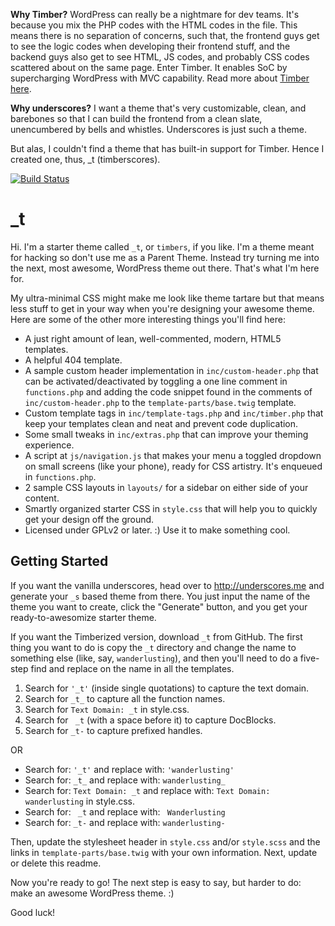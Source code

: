**Why Timber?** WordPress can really be a nightmare for dev teams. It's because you mix the PHP codes with the HTML codes in the file. This means there is no separation of concerns, such that, the frontend guys get to see the logic codes when developing their frontend stuff, and the backend guys also get to see HTML, JS codes, and probably CSS codes scattered about on the same page.
Enter Timber. It enables SoC by supercharging WordPress with MVC capability. Read more about [Timber here](https://github.com/timber/timber).

**Why underscores?** I want a theme that's very customizable, clean, and barebones so that I can build the frontend from a clean slate, unencumbered by bells and whistles. Underscores is just such a theme.

But alas, I couldn't find a theme that has built-in support for Timber. Hence I created one, thus, _t (timberscores).

[![Build Status](https://travis-ci.org/Automattic/_s.svg?branch=master)](https://travis-ci.org/Automattic/_s)

_t
===

Hi. I'm a starter theme called `_t`, or `timbers`, if you like. I'm a theme meant for hacking so don't use me as a Parent Theme. Instead try turning me into the next, most awesome, WordPress theme out there. That's what I'm here for.

My ultra-minimal CSS might make me look like theme tartare but that means less stuff to get in your way when you're designing your awesome theme. Here are some of the other more interesting things you'll find here:

* A just right amount of lean, well-commented, modern, HTML5 templates.
* A helpful 404 template.
* A sample custom header implementation in `inc/custom-header.php` that can be activated/deactivated by toggling a one line comment in `functions.php` and adding the code snippet found in the comments of `inc/custom-header.php` to the `template-parts/base.twig` template.
* Custom template tags in `inc/template-tags.php` and `inc/timber.php` that keep your templates clean and neat and prevent code duplication.
* Some small tweaks in `inc/extras.php` that can improve your theming experience.
* A script at `js/navigation.js` that makes your menu a toggled dropdown on small screens (like your phone), ready for CSS artistry. It's enqueued in `functions.php`.
* 2 sample CSS layouts in `layouts/` for a sidebar on either side of your content.
* Smartly organized starter CSS in `style.css` that will help you to quickly get your design off the ground.
* Licensed under GPLv2 or later. :) Use it to make something cool.

Getting Started
---------------

If you want the vanilla underscores, head over to http://underscores.me and generate your `_s` based theme from there. You just input the name of the theme you want to create, click the "Generate" button, and you get your ready-to-awesomize starter theme.

If you want the Timberized version, download `_t` from GitHub. The first thing you want to do is copy the `_t` directory and change the name to something else (like, say, `wanderlusting`), and then you'll need to do a five-step find and replace on the name in all the templates.

1. Search for `'_t'` (inside single quotations) to capture the text domain.
2. Search for `_t_` to capture all the function names.
3. Search for `Text Domain: _t` in style.css.
4. Search for <code>&nbsp;_t</code> (with a space before it) to capture DocBlocks.
5. Search for `_t-` to capture prefixed handles.

OR

* Search for: `'_t'` and replace with: `'wanderlusting'`
* Search for: `_t_` and replace with: `wanderlusting_`
* Search for: `Text Domain: _t` and replace with: `Text Domain: wanderlusting` in style.css.
* Search for: <code>&nbsp;_t</code> and replace with: <code>&nbsp;Wanderlusting</code>
* Search for: `_t-` and replace with: `wanderlusting-`

Then, update the stylesheet header in `style.css` and/or `style.scss` and the links in `template-parts/base.twig` with your own information. Next, update or delete this readme.

Now you're ready to go! The next step is easy to say, but harder to do: make an awesome WordPress theme. :)

Good luck!
